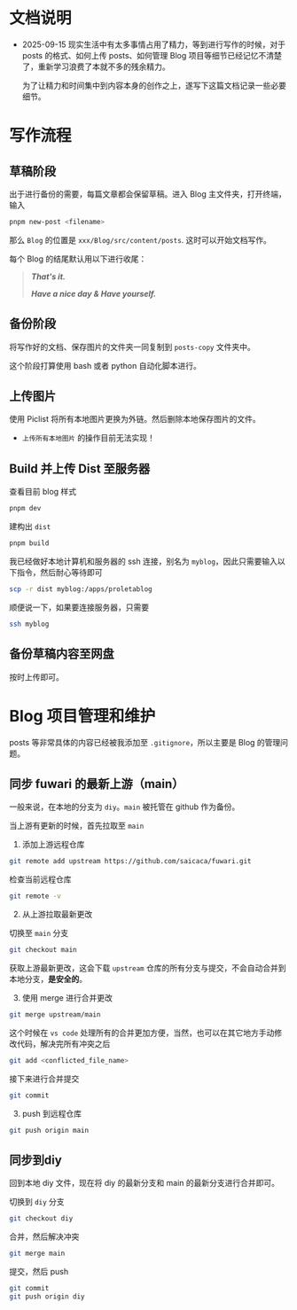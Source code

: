 # 文档说明

- 2025-09-15
	现实生活中有太多事情占用了精力，等到进行写作的时候，对于 posts 的格式、如何上传 posts、如何管理 Blog 项目等细节已经记忆不清楚了，重新学习浪费了本就不多的残余精力。

	为了让精力和时间集中到内容本身的创作之上，遂写下这篇文档记录一些必要细节。

# 写作流程

## 草稿阶段

出于进行备份的需要，每篇文章都会保留草稿。进入 Blog 主文件夹，打开终端，输入

```bash
pnpm new-post <filename>
```

那么 `Blog` 的位置是 `xxx/Blog/src/content/posts`. 这时可以开始文档写作。

每个 Blog 的结尾默认用以下进行收尾：
> ***That's it.***
>
> 
>
> ***Have a nice day & Have yourself.***

## 备份阶段

将写作好的文档、保存图片的文件夹一同复制到 `posts-copy` 文件夹中。

这个阶段打算使用 bash 或者 python 自动化脚本进行。

## 上传图片

使用 Piclist 将所有本地图片更换为外链。然后删除本地保存图片的文件。

- `上传所有本地图片` 的操作目前无法实现！

## Build 并上传 Dist 至服务器

查看目前 blog 样式

```bash
pnpm dev
```

建构出 `dist`

```bash
pnpm build
```

我已经做好本地计算机和服务器的 ssh 连接，别名为 `myblog`，因此只需要输入以下指令，然后耐心等待即可

```bash
scp -r dist myblog:/apps/proletablog
```

顺便说一下，如果要连接服务器，只需要

```bash
ssh myblog
```

## 备份草稿内容至网盘

按时上传即可。

# Blog 项目管理和维护

posts 等非常具体的内容已经被我添加至 `.gitignore`，所以主要是 Blog 的管理问题。

## 同步 fuwari 的最新上游（main）

一般来说，在本地的分支为 `diy`。`main` 被托管在 github 作为备份。

当上游有更新的时候，首先拉取至 `main`

1. 添加上游远程仓库

```bash
git remote add upstream https://github.com/saicaca/fuwari.git
```

检查当前远程仓库

```bash
git remote -v
```

2. 从上游拉取最新更改

切换至 `main` 分支

```bash
git checkout main
```

获取上游最新更改，这会下载 `upstream` 仓库的所有分支与提交，不会自动合并到本地分支，**是安全的**。

3. 使用 merge 进行合并更改

```bash
git merge upstream/main
```

这个时候在 `vs code` 处理所有的合并更加方便，当然，也可以在其它地方手动修改代码，解决完所有冲突之后

``` bash
git add <conflicted_file_name>
```

接下来进行合并提交

```bash
git commit
```

3. push 到远程仓库

```bash
git push origin main
```

## 同步到diy

回到本地 diy 文件，现在将 diy 的最新分支和 main 的最新分支进行合并即可。

切换到 `diy` 分支

```bash
git checkout diy
```

合并，然后解决冲突

```bash
git merge main
```

提交，然后 push

```bash
git commit
git push origin diy
```

